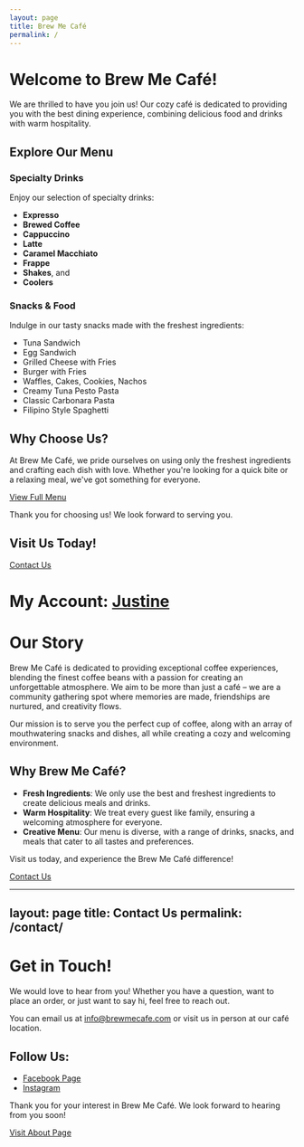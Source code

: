 ```yaml
---
layout: page
title: Brew Me Café
permalink: /
---
```


# Welcome to Brew Me Café!

We are thrilled to have you join us! Our cozy café is dedicated to providing you with the best dining experience, combining delicious food and drinks with warm hospitality.

## Explore Our Menu

### Specialty Drinks
Enjoy our selection of specialty drinks:
- **Expresso**
- **Brewed Coffee**
- **Cappuccino**
- **Latte**
- **Caramel Macchiato**
- **Frappe**
- **Shakes**, and
- **Coolers**

### Snacks & Food
Indulge in our tasty snacks made with the freshest ingredients:
- Tuna Sandwich
- Egg Sandwich
- Grilled Cheese with Fries
- Burger with Fries
- Waffles, Cakes, Cookies, Nachos
- Creamy Tuna Pesto Pasta
- Classic Carbonara Pasta
- Filipino Style Spaghetti

## Why Choose Us?

At Brew Me Café, we pride ourselves on using only the freshest ingredients and crafting each dish with love. Whether you're looking for a quick bite or a relaxing meal, we've got something for everyone.

[View Full Menu](menu.md)

Thank you for choosing us! We look forward to serving you.

## Visit Us Today!

[Contact Us](contact.html)

# My Account: [Justine](https://www.facebook.com/justinelee72)


# Our Story

Brew Me Café is dedicated to providing exceptional coffee experiences, blending the finest coffee beans with a passion for creating an unforgettable atmosphere. We aim to be more than just a café – we are a community gathering spot where memories are made, friendships are nurtured, and creativity flows.

Our mission is to serve you the perfect cup of coffee, along with an array of mouthwatering snacks and dishes, all while creating a cozy and welcoming environment.

## Why Brew Me Café?
- **Fresh Ingredients**: We only use the best and freshest ingredients to create delicious meals and drinks.
- **Warm Hospitality**: We treat every guest like family, ensuring a welcoming atmosphere for everyone.
- **Creative Menu**: Our menu is diverse, with a range of drinks, snacks, and meals that cater to all tastes and preferences.

Visit us today, and experience the Brew Me Café difference!

[Contact Us](contact.html)

---
layout: page
title: Contact Us
permalink: /contact/
---

# Get in Touch!

We would love to hear from you! Whether you have a question, want to place an order, or just want to say hi, feel free to reach out.

You can email us at [info@brewmecafe.com](mailto://brewmecafe00@gmail.com) or visit us in person at our café location.

## Follow Us:
- [Facebook Page](https://www.facebook.com/goodshit.page/)
- [Instagram](https://www.instagram.com/justinelee00/)

Thank you for your interest in Brew Me Café. We look forward to hearing from you soon!

[Visit About Page](about.html)
